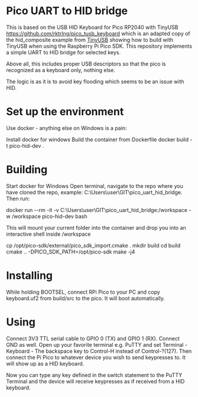 # Pico UART to HID bridge

This is based on the USB HID Keyboard for Pico RP2040 with TinyUSB https://github.com/rktrlng/pico_tusb_keyboard which is an adapted copy of the hid_composite example from [TinyUSB](https://github.com/hathach/tinyusb/tree/master/examples/device/hid_composite) showing how to build with TinyUSB when using the Raspberry Pi Pico SDK. This repository implements a simple UART to HID bridge for selected keys.

Above all, this includes proper USB descriptors so that the pico is recognized as a keyboard only, nothing else.

The logic is as it is to avoid key flooding which seems to be an issue with HID.

# Set up the environment

Use docker - anything else on Windows is a pain:

Install docker for windows
Build the container from Dockerfile
docker build -t pico-hid-dev .

# Building 

Start docker for Windows
Open terminal, navigate to the repo where you have cloned the repo, example: C:\Users\user\GIT\pico_uart_hid_bridge. Then run:

docker run --rm -it -v C:\Users\user\GIT\pico_uart_hid_bridge:/workspace -w /workspace pico-hid-dev bash

This will mount your current folder into the container and drop you into an interactive shell inside /workspace

cp /opt/pico-sdk/external/pico_sdk_import.cmake .
mkdir build
cd build
cmake .. -DPICO_SDK_PATH=/opt/pico-sdk
make -j4

# Installing

While holding BOOTSEL, connect RPi Pico to your PC and copy keyboard.uf2 from build/src to the pico. It will boot automatically.

# Using

Connect 3V3 TTL serial cable to GPIO 0 (TX) and GPIO 1 (RX). Connect GND as well.
Open up your favorite terminal e.g. PuTTY and set Terminal - Keyboard - The backspace key to Control-H instead of Control-?(127).
Then connect the Pi Pico to whatever device you wish to send keypresses to. It will show up as a HID keyboard.

Now you can type any key defined in the switch statement to the PuTTY Terminal and the device will receive keypresses as if received from a HID keyboard.